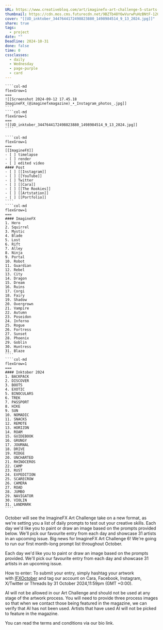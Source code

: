 ```yaml
---
URL: https://www.creativebloq.com/art/imaginefx-art-challenge-5-starts-today?utm_campaign=linkinbio&utm_medium=referral&utm_source=later-linkinbio
thumbnail: https://cdn.mos.cms.futurecdn.net/9BZTb48Y6wVurwPuHzBNtF-1200-80.jpg
cover: "[[UD_inktober_3447644172498823880_1498984514_9_13_2024.jpg]]"
share: true
tags:
  - project
date: ""
Deadline: 2024-10-31
done: false
time: 0
cssclasses:
  - daily
  - Wednesday
  - page-purple
  - card
---
```

`````col
````col-md
flexGrow=1
===
![[Screenshot 2024-09-12 17.45.18 ImagineFX_(@imaginefxmagazine)_•_Instagram_photos_.jpg]]
````
````col-md
flexGrow=1
===
![[UD_inktober_3447644172498823880_1498984514_9_13_2024.jpg]]
````
`````

`````col
````col-md
flexGrow=1
===
[[ImagineFX]]
- [ ] timelapse
- [ ] render
- [ ] edited video
#### Post
- [ ] [[Instagram]]
- [ ] [[YouTube]]
- [ ] Twitter
- [ ] [[Cara]]
- [ ] [[The Rookies]]
- [ ] [[Artstation]]
- [ ] [[Portfolio]]
````
````col-md
flexGrow=1
===
#### ImagineFX
1. Hero
2. Squirrel
3. Mystic
4. Blade
5. Lost
6. Rift
7. Alley
8. Ninja
9. Portal
10. Robot
11. Guardian
12. Rebel
13. City
14. Dragon
15. Dream
16. Ruins
17. Corgi
18. Fairy
19. Shadow
20. Overgrown
21. Vampire
22. Autumn
23. Poseidon
24. Inferno
25. Rogue
26. Fortress
27. Sunset
28. Phoenix
29. Goblin
30. Huntress
31. Blaze
````
````col-md
flexGrow=1
===
#### Inktober 2024
1. BACKPACK
2. DISCOVER
3. BOOTS
4. EXOTIC
5. BINOCULARS
6. TREK
7. PASSPORT
8. HIKE
9. SUN
10. NOMADIC
11. SNACKS
12. REMOTE
13. HORIZON
14. ROAM
15. GUIDEBOOK
16. GRUNGY
17. JOURNAL
18. DRIVE
19. RIDGE
20. UNCHARTED
21. RHINOCEROS
22. CAMP
23. RUST
24. EXPEDITION
25. SCARECROW
26. CAMERA
27. ROAD
28. JUMBO
29. NAVIGATOR
30. VIOLIN
31. LANDMARK
````
`````
October will see the ImagineFX Art Challenge take on a new format, as we're setting you a list of daily prompts to test out your creative skills.
Each day we'd like you to paint or draw an image based on the prompts provided below. We'll pick our favourite entry from each day and showcase 31 artists in an upcoming issue.
Big news for ImagineFX Art Challenge 6! We're going to run our first month-long prompt list throughout October.  
  
Each day we'd like you to paint or draw an image based on the prompts provided. We'll pick our favourite entry from each day and showcase 31 artists in an upcoming issue.  
  
How to enter: To submit your entry, simply hashtag your artwork with [IFXOctober](https://www.instagram.com/explore/tags/ifxoctober/?hl=en) and tag our account on Cara, Facebook, Instagram, X/Twitter or Threads by 31 October 2024,11:59pm (GMT +0:00).  
  
AI will not be allowed in our Art Challenge and should not be used at any stage of the artwork process. You will need to provide three process images so that when we contact those being featured in the magazine, we can verify that AI has not been used. Artists that have used AI will not be picked to feature in the magazine.  
  
You can read the terms and conditions via our bio link.